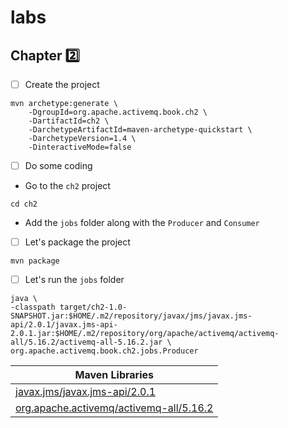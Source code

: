 # labs


## Chapter :two: 

- [ ] Create the project

```
mvn archetype:generate \
    -DgroupId=org.apache.activemq.book.ch2 \
    -DartifactId=ch2 \
    -DarchetypeArtifactId=maven-archetype-quickstart \
    -DarchetypeVersion=1.4 \
    -DinteractiveMode=false
```

- [ ] Do some coding

* Go to the `ch2` project

```
cd ch2
```

* Add the `jobs` folder along with the `Producer` and `Consumer`

- [ ] Let's package the project

```
mvn package
```

- [ ] Let's run the `jobs` folder

```
java \
-classpath target/ch2-1.0-SNAPSHOT.jar:$HOME/.m2/repository/javax/jms/javax.jms-api/2.0.1/javax.jms-api-2.0.1.jar:$HOME/.m2/repository/org/apache/activemq/activemq-all/5.16.2/activemq-all-5.16.2.jar \
org.apache.activemq.book.ch2.jobs.Producer 
```

| Maven Libraries |
|-----------------|
| [javax.jms/javax.jms-api/2.0.1](https://mvnrepository.com/artifact/javax.jms/javax.jms-api/2.0.1) |
| [org.apache.activemq/activemq-all/5.16.2](https://mvnrepository.com/artifact/org.apache.activemq/activemq-all/5.16.2) |

